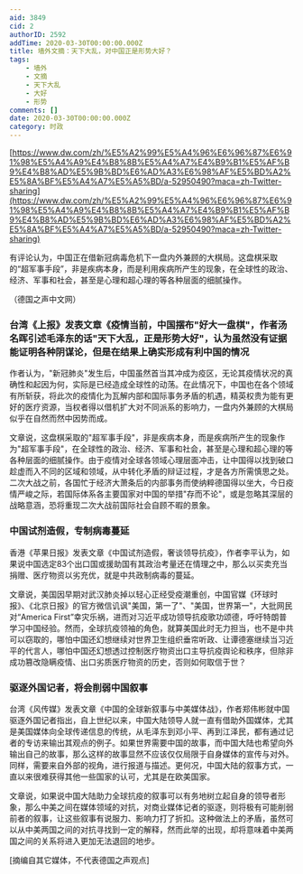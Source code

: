 ```yaml
---
aid: 3849
cid: 2
authorID: 2592
addTime: 2020-03-30T00:00:00.000Z
title: 墙外文摘：天下大乱，对中国正是形势大好？
tags:
    - 墙外
    - 文摘
    - 天下大乱
    - 大好
    - 形势
comments: []
date: 2020-03-30T00:00:00.000Z
category: 时政
---
```


[https://www.dw.com/zh/%E5%A2%99%E5%A4%96%E6%96%87%E6%91%98%E5%A4%A9%E4%B8%8B%E5%A4%A7%E4%B9%B1%E5%AF%B9%E4%B8%AD%E5%9B%BD%E6%AD%A3%E6%98%AF%E5%BD%A2%E5%8A%BF%E5%A4%A7%E5%A5%BD/a-52950490?maca=zh-Twitter-sharing](https://www.dw.com/zh/%E5%A2%99%E5%A4%96%E6%96%87%E6%91%98%E5%A4%A9%E4%B8%8B%E5%A4%A7%E4%B9%B1%E5%AF%B9%E4%B8%AD%E5%9B%BD%E6%AD%A3%E6%98%AF%E5%BD%A2%E5%8A%BF%E5%A4%A7%E5%A5%BD/a-52950490?maca=zh-Twitter-sharing)

有评论认为，中国正在借新冠病毒危机下一盘内外兼顾的大棋局。这盘棋采取的“超军事手段”，非是疾病本身，而是利用疾病所产生的现象，在全球性的政治、经济、军事和社会，甚至是心理和超心理的等各种层面的细腻操作。

（德国之声中文网）

### [](#%E5%8F%B0%E6%B9%BE-%E4%B8%8A%E6%8A%A5-%E5%8F%91%E8%A1%A8%E6%96%87%E7%AB%A0-%E7%96%AB%E6%83%85%E5%BD%93%E5%89%8D-%E4%B8%AD%E5%9B%BD%E6%91%86%E5%B8%83-%E5%A5%BD%E5%A4%A7%E4%B8%80%E7%9B%98%E6%A3%8B-%E4%BD%9C%E8%80%85%E6%B1%A4%E5%90%8D%E6%99%96%E5%BC%95%E8%BF%B0%E6%AF%9B%E6%B3%BD%E4%B8%9C%E7%9A%84%E8%AF%9D-%E5%A4%A9%E4%B8%8B%E5%A4%A7%E4%B9%B1-%E6%AD%A3%E6%98%AF%E5%BD%A2%E5%8A%BF%E5%A4%A7%E5%A5%BD-%E8%AE%A4%E4%B8%BA%E8%99%BD%E7%84%B6%E6%B2%A1%E6%9C%89%E8%AF%81%E6%8D%AE%E8%83%BD%E8%AF%81%E6%98%8E%E5%90%84%E7%A7%8D%E9%98%B4%E8%B0%8B%E8%AE%BA-%E4%BD%86%E6%98%AF%E5%9C%A8%E7%BB%93%E6%9E%9C%E4%B8%8A%E7%A1%AE%E5%AE%9E%E5%BD%A2%E6%88%90%E6%9C%89%E5%88%A9%E4%B8%AD%E5%9B%BD%E7%9A%84%E6%83%85%E5%86%B5)台湾《上报》发表文章《疫情当前，中国摆布"好大一盘棋"，作者汤名晖引述毛泽东的话"天下大乱，正是形势大好"，认为虽然没有证据能证明各种阴谋论，但是在结果上确实形成有利中国的情况

作者认为，"新冠肺炎"发生后，中国虽然首当其冲成为疫区，无论其疫情状况的真确性和起因为何，实际是已经造成全球性的动荡。在此情况下，中国也在各个领域有所斩获，将此次的疫情化为瓦解内部和国际事务矛盾的机遇，精英权贵为能有更好的医疗资源，当权者得以借机扩大对不同派系的影响力，一盘内外兼顾的大棋局似乎在自然而然中因势而成。

文章说，这盘棋采取的"超军事手段"，非是疾病本身，而是疾病所产生的现象作为"超军事手段"，在全球性的政治、经济、军事和社会，甚至是心理和超心理的等各种层面的细腻操作。由于疫情对全球各领域心理层面冲击，让中国得以找到破口趁虚而入不同的区域和领域，从中转化矛盾的辩证过程，才是各方所需慎思之处。二次大战之前，各国忙于经济大萧条后的内部事务而使纳粹德国得以坐大，今日疫情严峻之际，若国际体系各主要国家对中国的举措"存而不论"，或是忽略其深层的战略意涵，恐将重现二次大战前国际社会自顾不暇的景象。

### [](#%E4%B8%AD%E5%9B%BD%E8%AF%95%E5%89%82%E9%80%A0%E5%81%87-%E4%B8%93%E5%88%B6%E7%97%85%E6%AF%92%E8%94%93%E5%BB%B6)中国试剂造假，专制病毒蔓延

香港《苹果日报》发表文章《中国试剂造假，奢谈领导抗疫》，作者李平认为，如果说中国选定83个出口国或援助国有其政治考量还在情理之中，那么以买卖充当捐赠、医疗物资以劣充优，就是中共政制病毒的蔓延。

文章说，美国因早期对武汉肺炎掉以轻心正经受疫潮重创，中国官媒《环球时报》、《北京日报》的官方微信讥讽"美国，第一了"、"美国，世界第一"，大批网民对“America First”幸灾乐祸，进而对习近平成功领导抗疫歌功颂德，呼吁特朗普学习中国经验。然而，全球抗疫领袖的角色，就算美国此时无力担当，也不是中共可以窃取的，哪怕中国还幻想继续对世界卫生组织垂帘听政、让谭德塞继续当习近平的代言人，哪怕中国还幻想透过控制医疗物资出口主导抗疫舆论和秩序，但除非成功篡改隐瞒疫情、出口劣质医疗物资的历史，否则如何取信于世？

### [](#%E9%A9%B1%E9%80%90%E5%A4%96%E5%9B%BD%E8%AE%B0%E8%80%85-%E5%B0%86%E4%BC%9A%E5%89%8A%E5%BC%B1%E4%B8%AD%E5%9B%BD%E5%8F%99%E4%BA%8B)驱逐外国记者，将会削弱中国叙事

台湾《风传媒》发表文章《中国的全球新叙事与中美媒体战》，作者郑伟彬就中国驱逐外国记者指出，自上世纪以来，中国大陆领导人就一直有借助外国媒体，尤其是美国媒体向全球传递信息的传统，从毛泽东到邓小平、再到江泽民，都有通过记者的专访来输出其观点的例子。如果世界需要中国的故事，而中国大陆也希望向外输出自己的故事，那么这样的故事显然不应该仅仅局限于自身媒体的宣传与对外。同样，需要来自外部的视角，进行报道与描述。更何况，中国大陆的叙事方式，一直以来很难获得其他一些国家的认可，尤其是在欧美国家。

文章说，如果说中国大陆助力全球抗疫的叙事可以有务地树立起自身的领导者形象，那么中美之间在媒体领域的对抗，对商业媒体记者的驱逐，则将极有可能削弱前者的叙事，让这些叙事有说服力、影响力打了折扣。这种做法上的矛盾，虽然可以从中美两国之间的对抗寻找到一定的解释，然而此举的出现，却将意味着中美两国之间的关系将进入更加无法退回的地步。

\[摘编自其它媒体，不代表德国之声观点\]
